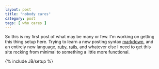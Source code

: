 ```yaml
---
layout: post
title: "nobody cares"
category: post 
tags: [ who cares ]
---
```

So this is my first post of what may be many or few. 
I'm working on getting this thing setup here. Trying to learn a new posting syntax [markdown](http://daringfireball.net/projects/markdown/syntax), and an entirely new language, [ruby](http://www.ruby-lang.org/en/), [rails](http://rubyonrails.org/), and whatever else I need to get this site rocking from minimal to something a little more functional. 

{% include JB/setup %}

